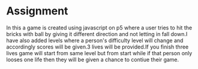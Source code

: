 # Assignment
In this a game is created using javascript on p5 where a user tries to hit the bricks with ball by giving it different direction and not letting in fall down.I have also added levels where a person's difficulty level will change and accordingly scores will be given.3 lives will be provided.If you finish three lives game will start from same level but from start while if that person only looses one life then they will be given a chance to contiue their game.
